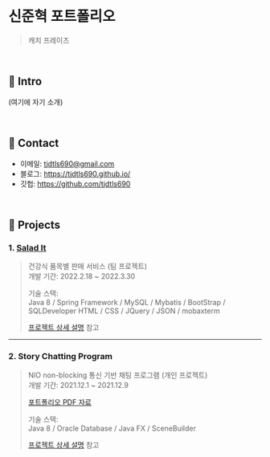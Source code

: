 # 신준혁 포트폴리오
>캐치 프레이즈

</br>

## :pushpin: Intro
(여기에 자기 소개)

</br>

## :pushpin: Contact
- 이메일: tjdtls690@gmail.com
- 블로그: https://tjdtls690.github.io/
- 깃헙: https://github.com/tjdtls690

</br>

## :pushpin: Projects
### 1. [Salad It](http://ec2-13-125-186-247.ap-northeast-2.compute.amazonaws.com/lastSalad/main.do)
>건강식 품목별 판매 서비스 (팀 프로젝트)  
>개발 기간: 2022.2.18 ~ 2022.3.30
>  
>기술 스택:  
>Java 8 / Spring Framework / MySQL / Mybatis / BootStrap / SQLDeveloper
>HTML / CSS / JQuery / JSON / mobaxterm
>  
>[프로젝트 상세 설명](https://github.com/tjdtls690/mainProject) 참고

---

### 2. Story Chatting Program
>NIO non-blocking 통신 기반 채팅 프로그램  (개인 프로젝트)  
>개발 기간: 2021.12.1 ~ 2021.12.9
>
>[포트폴리오 PDF 자료](/Toy_Project(신준혁).pdf)
>  
>기술 스택:  
>Java 8 / Oracle Database / Java FX / SceneBuilder
>  
>[프로젝트 상세 설명](https://github.com/tjdtls690/miniProject) 참고
